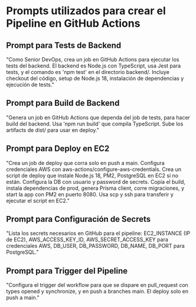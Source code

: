 # Prompts utilizados para crear el Pipeline en GitHub Actions

## Prompt para Tests de Backend
"Como Senior DevOps, crea un job en GitHub Actions para ejecutar los tests del backend. El backend es Node.js con TypeScript, usa Jest para tests, y el comando es 'npm test' en el directorio backend/. Incluye checkout del código, setup de Node.js 18, instalación de dependencias y ejecución de tests."

## Prompt para Build de Backend
"Genera un job en GitHub Actions que dependa del job de tests, para hacer build del backend. Usa 'npm run build' que compila TypeScript. Sube los artifacts de dist/ para usar en deploy."

## Prompt para Deploy en EC2
"Crea un job de deploy que corra solo en push a main. Configura credenciales AWS con aws-actions/configure-aws-credentials. Crea un script de deploy que instale Node.js 18, PM2, PostgreSQL en EC2 si no están. Configura la DB con usuario y password de secrets. Copia el build, instala dependencias de prod, genera Prisma client, corre migraciones, y start la app con PM2 en puerto 8080. Usa scp y ssh para transferir y ejecutar el script en EC2."

## Prompt para Configuración de Secrets
"Lista los secrets necesarios en GitHub para el pipeline: EC2_INSTANCE (IP de EC2), AWS_ACCESS_KEY_ID, AWS_SECRET_ACCESS_KEY para credenciales AWS, DB_USER, DB_PASSWORD, DB_NAME, DB_PORT para PostgreSQL."

## Prompt para Trigger del Pipeline
"Configura el trigger del workflow para que se dispare en pull_request con types opened y synchronize, y en push a branches main. El deploy solo en push a main."
